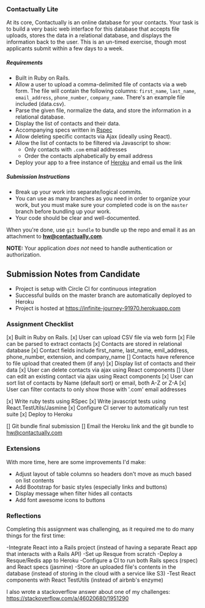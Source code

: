 ### Contactually Lite

At its core, Contactually is an online database for your contacts. Your task
is to build a very basic web interface for this database that accepts file
uploads, stores the data in a relational database, and displays the information
back to the user. This is an un-timed exercise, though most applicants submit 
within a few days to a week.


##### Requirements

- Built in Ruby on Rails.
- Allow a user to upload a comma-delimited file of contacts via a web form. The
  file will contain the following columns: `first_name`, `last_name`, `email_address`,
  `phone_number`, `company_name`. There's an example file included (data.csv).
- Parse the given file, normalize the data, and store the information in a
  relational database.
- Display the list of contacts and their data.
- Accompanying specs written in [Rspec](https://github.com/rspec/rspec-core)
- Allow deleting specific contacts via Ajax (ideally using React).
- Allow the list of contacts to be filtered via Javascript to show:
  - Only contacts with `.com` email addresses
  - Order the contacts alphabetically by email address
- Deploy your app to a free instance of [Heroku](https://www.heroku.com/pricing) and email us the link

##### Submission Instructions

- Break up your work into separate/logical commits.
- You can use as many branches as you need in order to organize your work, but you must
  make sure your completed code is on the `master` branch before bundling up your work.
- Your code should be clear and well-documented.

When you're done, use `git bundle` to bundle up the repo and email it as an attachment
to **hw@contactually.com**.

**NOTE:**
Your application *does not* need to handle authentication or authorization.

## Submission Notes from Candidate

- Project is setup with Circle CI for continuous integration
- Successful builds on the master branch are automatically deployed to Heroku
- Project is hosted at https://infinite-journey-91970.herokuapp.com

### Assignment Checklist

[x] Built in Ruby on Rails.
[x] User can upload CSV file via web form
[x] File can be parsed to extract contacts
[x] Contacts are stored in relational database
[x] Contact fields include first_name, last_name, emil_address, phone_number, extension, and company_name
[] Contacts have reference to file upload that created them (if any)
[x] Display list of contacts and their data
[x] User can delete contacts via ajax using React components
[] User can edit an existing contact via ajax using React components
[x] User can sort list of contacts by Name (default sort) or email, both A-Z or Z-A
[x] User can filter contacts to only show those with '.com' email addresses

[x] Write ruby tests using RSpec
[x] Write javascript tests using React.TestUtils/Jasmine
[x] Configure CI server to automatically run test suite
[x] Deploy to Heroku

[] Git bundle final submission
[] Email the Heroku link and the git bundle to hw@contactually.com

### Extensions
With more time, here are some improvements I'd make:

- Adjust layout of table columns so headers don't move as much based on list contents
- Add Bootstrap for basic styles (especially links and buttons)
- Display message when filter hides all contacts
- Add font awesome icons to buttons

### Reflections

Completing this assignment was challenging, as it required me to do many things for the first time:

-Integrate React into a Rails project (instead of having a separate React app that interacts with a Rails API)
-Set up Resque from scratch
-Deploy a Resque/Redis app to Heroku
-Configure a CI to run both Rails specs (rspec) and React specs (jasmine)
-Store an uploaded file's contents in the database (instead of storing in the cloud with a service like S3)
-Test React components with React TestUtils (instead of airbnb's enzyme)

I also wrote a stackoverflow answer about one of my challenges: https://stackoverflow.com/a/46020680/1951290
